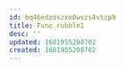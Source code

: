 ```yaml
---
id: bq46edzoszxe0wszs4vtzp9
title: Func_rubble1
desc: ''
updated: 1681955208702
created: 1681955208702
---
```

